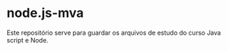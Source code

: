 # node.js-mva

Este repositório serve para guardar os arquivos de estudo do curso Java script e Node.
